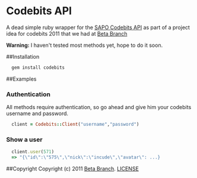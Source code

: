 Codebits API
============

A dead simple ruby wrapper for the [SAPO Codebits API](http://codebits.eu)
as part of a project idea for codebits 2011 that we had at [Beta Branch](https://github.com/betabranch)

**Warning:** I haven't tested most methods yet, hope to do it soon.

##Installation
```ruby
  gem install codebits
```

##Examples
### Authentication 
All methods require authentication, so go ahead and give him your codebits username and password.

```ruby
  client = Codebits::Client("username","password")
```

### Show a user

```ruby
  client.user(571)
  => "{\"id\":\"575\",\"nick\":\"incude\",\"avatar\": ...}
```

##Copyright
Copyright (c) 2011 [Beta Branch](https://github.com/betabranch). [LICENSE](https://github.com/pnunocarvalho/codebits-api/blob/master/LICENSE)
